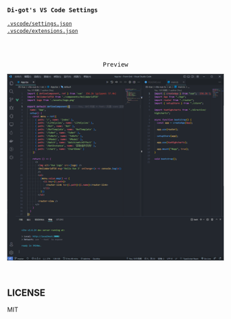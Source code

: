 <samp><b>Di-got's VS Code Settings</b></samp>

[`.vscode/settings.json`](./.vscode/settings.json)<br>
[`.vscode/extensions.json`](./.vscode/extensions.json)

<br>
<br>
<p align="center"><samp>Preview</samp></p>

<p align="center">
<img src="./screenshots/index.png">
</p>

<br>

## LICENSE

MIT

<!-- ↓ Reference -->
<!-- https://github.com/antfu/vscode-settings.git -->